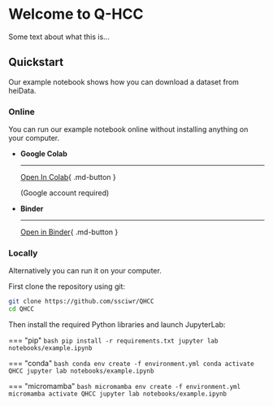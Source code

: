 # Welcome to Q-HCC

Some text about what this is...

## Quickstart

Our example notebook shows how you can download a dataset from heiData.

### Online

You can run our example notebook online without installing anything on your computer.

<div class="grid cards" markdown>

-   __Google Colab__

    ---

	[Open In Colab](https://colab.research.google.com/github/ssciwr/QHCC/blob/main/notebooks/example.ipynb){ .md-button }

    (Google account required)

-   __Binder__

    ---

	[Open in Binder](https://mybinder.org/v2/gh/ssciwr/QHCC/HEAD?labpath=notebooks%2Fexample.ipynb){ .md-button }
</div>

### Locally

Alternatively you can run it on your computer.

First clone the repository using git:

```bash
git clone https://github.com/ssciwr/QHCC
cd QHCC
```

Then install the required Python libraries and launch JupyterLab:

=== "pip"
    ```bash
    pip install -r requirements.txt
    jupyter lab notebooks/example.ipynb
    ```

=== "conda"
    ```bash
    conda env create -f environment.yml
    conda activate QHCC
    jupyter lab notebooks/example.ipynb
    ```

=== "micromamba"
    ```bash
    micromamba env create -f environment.yml
    micromamba activate QHCC
    jupyter lab notebooks/example.ipynb
    ```
